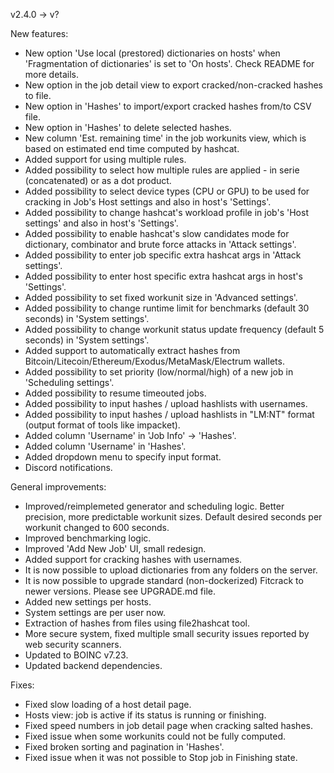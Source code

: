 v2.4.0 -> v?

New features:
* New option 'Use local (prestored) dictionaries on hosts' when 'Fragmentation of dictionaries' is set to 'On hosts'. Check README for more details.
* New option in the job detail view to export cracked/non-cracked hashes to file.
* New option in 'Hashes' to import/export cracked hashes from/to CSV file.
* New option in 'Hashes' to delete selected hashes.
* New column 'Est. remaining time' in the job workunits view, which is based on estimated end time computed by hashcat.
* Added support for using multiple rules.
* Added possibility to select how multiple rules are applied - in serie (concatenated) or as a dot product.
* Added possibility to select device types (CPU or GPU) to be used for cracking in Job's Host settings and also in host's 'Settings'.
* Added possibility to change hashcat's workload profile in job's 'Host settings' and also in host's 'Settings'.
* Added possibility to enable hashcat's slow candidates mode for dictionary, combinator and brute force attacks in 'Attack settings'.
* Added possibility to enter job specific extra hashcat args in 'Attack settings'.
* Added possibility to enter host specific extra hashcat args in host's 'Settings'.
* Added possibility to set fixed workunit size in 'Advanced settings'.
* Added possibility to change runtime limit for benchmarks (default 30 seconds) in 'System settings'.
* Added possibility to change workunit status update frequency (default 5 seconds) in 'System settings'.
* Added support to automatically extract hashes from Bitcoin/Litecoin/Ethereum/Exodus/MetaMask/Electrum wallets.
* Added possibility to set priority (low/normal/high) of a new job in 'Scheduling settings'.
* Added possibility to resume timeouted jobs.
* Added possibility to input hashes / upload hashlists with usernames.
* Added possibility to input hashes / upload hashlists in "LM:NT" format (output format of tools like impacket).
* Added column 'Username' in 'Job Info' -> 'Hashes'.
* Added column 'Username' in 'Hashes'.
* Added dropdown menu to specify input format.
* Discord notifications.

General improvements:
* Improved/reimplemeted generator and scheduling logic. Better precision, more predictable workunit sizes. Default desired seconds per workunit changed to 600 seconds.
* Improved benchmarking logic.
* Improved 'Add New Job' UI, small redesign.
* Added support for cracking hashes with usernames.
* It is now possible to upload dictionaries from any folders on the server.
* It is now possible to upgrade standard (non-dockerized) Fitcrack to newer versions. Please see UPGRADE.md file.
* Added new settings per hosts.
* System settings are per user now.
* Extraction of hashes from files using file2hashcat tool.
* More secure system, fixed multiple small security issues reported by web security scanners.
* Updated to BOINC v7.23.
* Updated backend dependencies.

Fixes:
* Fixed slow loading of a host detail page.
* Hosts view: job is active if its status is running or finishing.
* Fixed speed numbers in job detail page when cracking salted hashes.
* Fixed issue when some workunits could not be fully computed.
* Fixed broken sorting and pagination in 'Hashes'.
* Fixed issue when it was not possible to Stop job in Finishing state.
